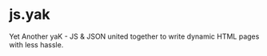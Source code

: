 js.yak
======

Yet Another yaK - JS &amp; JSON united together to write dynamic HTML pages with less hassle.
